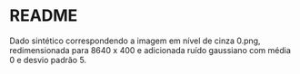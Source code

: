 # README

Dado sintético correspondendo a imagem em nível de cinza 0.png, redimensionada para 8640 x 400 e adicionada ruído gaussiano com média 0 e desvio padrão 5.
